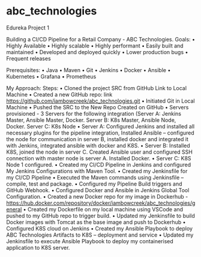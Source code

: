 # abc_technologies
Edureka Project 1

Building a CI/CD Pipeline for a Retail Company - ABC Technologies.
Goals:
•	Highly Available 
•	Highly scalable 
•	Highly performant
•	Easily built and maintained
•	Developed and deployed quickly 
•	Lower production bugs 
•	Frequent releases 

Prerequisites:
•	Java
•	Maven
•	Git
•	Jenkins
•	Docker
•	Ansible
•	Kubernetes
•	Grafana 
•	Prometheus  

My Approach:
Steps:
•	Cloned the project SRC from GitHub Link to Local Machine 
•	Created a new GitHub repo: link https://github.com/iambowcreek/abc_technologies.git 
•	Initiated Git in Local Machine 
•	Pushed the SRC to the New Repo Created on GitHub 
•	Servers provisioned - 3 Servers for the following integration (Server A: Jenkins Master, Ansible Master, Docker. Server B: K8s Master, Ansible Node, Docker. Server C: K8s Node
•	Server A: Configured Jenkins and installed all necessary plugins for the pipeline integration, Installed Ansible – configured the node for communication in server B, installed docker and integrated it with Jenkins, integrated ansible with docker and K8S. 
•	Server B: Installed K8S, joined the node in server C. Created Ansible user and configured SSH connection with master node is server A. Installed Docker. 
•	Server C: K8S Node 1 configured.
•	Created my CI/CD Pipeline in Jenkins and configured My Jenkins Configurations with Maven Tool.
•	Created my Jenkinsfile for my CI/CD Pipeline
•	Executed the Maven commands using Jenkinsfile – compile, test and package.
•	Configured my Pipeline Build triggers and GitHub Webhook.
•	Configured Docker and Ansible in Jenkins Global Tool Configuration.
•	Created a new Docker repo for my image in Dockerhub - https://hub.docker.com/repository/docker/iambowcreek/abc_technologies/general 
•	Created my Dockerfile on my local machine using VSCode and pushed to my GitHub repo to trigger build. 
•	Updated my Jenkinsfile to build Docker images with Tomcat as the base image and push to Dockerhub 
•	Configured K8S cloud on Jenkins
•	Created my Ansible Playbook to deploy ABC Technologies Artifacts to K8S – deployment and service 
•	Updated my Jenkinsfile to execute Ansible Playbook to deploy my containerised application to K8S server. 

